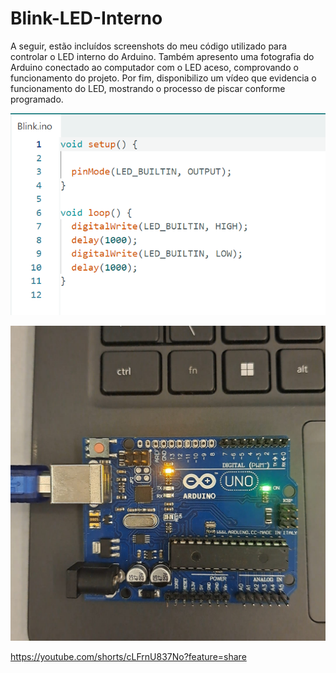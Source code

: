 # Blink-LED-Interno

A seguir, estão incluídos screenshots do meu  código utilizado para controlar o LED interno do Arduino. Também apresento uma fotografia do Arduino conectado ao computador com o LED aceso, comprovando o funcionamento do projeto. Por fim, disponibilizo um vídeo que evidencia o funcionamento do LED, mostrando o processo de piscar conforme programado.

![Código](arduinoIDE.png)

![Led Aceso](ledHigh.jpeg)

https://youtube.com/shorts/cLFrnU837No?feature=share